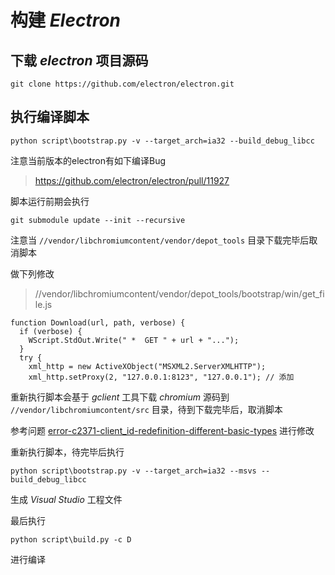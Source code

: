 # 构建 *Electron*

## 下载 *electron* 项目源码

    git clone https://github.com/electron/electron.git

## 执行编译脚本

    python script\bootstrap.py -v --target_arch=ia32 --build_debug_libcc

注意当前版本的electron有如下编译Bug

> https://github.com/electron/electron/pull/11927

脚本运行前期会执行

    git submodule update --init --recursive

注意当 `//vendor/libchromiumcontent/vendor/depot_tools` 目录下载完毕后取消脚本

做下列修改

> //vendor/libchromiumcontent/vendor/depot_tools/bootstrap/win/get_file.js

    function Download(url, path, verbose) {
      if (verbose) {
        WScript.StdOut.Write(" *  GET " + url + "...");
      }
      try {
        xml_http = new ActiveXObject("MSXML2.ServerXMLHTTP");
        xml_http.setProxy(2, "127.0.0.1:8123", "127.0.0.1"); // 添加

重新执行脚本会基于 *gclient* 工具下载 *chromium* 源码到 `//vendor/libchromiumcontent/src` 目录，待到下载完毕后，取消脚本

参考问题 [error-c2371-client_id-redefinition-different-basic-types](https://github.com/codemeow5/chromium_lab/blob/master/TROUBLESHOOTING.md#error-c2371-client_id-redefinition-different-basic-types) 进行修改  

重新执行脚本，待完毕后执行

    python script\bootstrap.py -v --target_arch=ia32 --msvs --build_debug_libcc

生成 *Visual Studio* 工程文件

最后执行

    python script\build.py -c D

进行编译
